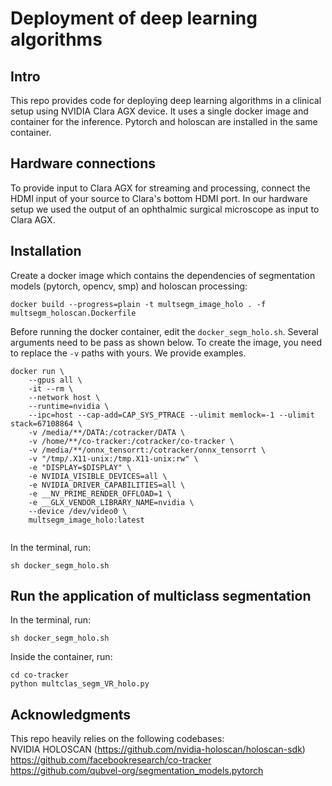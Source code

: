 # Deployment of deep learning algorithms

## Intro
This repo provides code for deploying deep learning algorithms in a clinical setup using NVIDIA Clara AGX device.
It uses a single docker image and container for the inference. Pytorch and holoscan  are installed in the same container.

## Hardware connections
To provide input to Clara AGX for streaming and processing, connect the HDMI input of your source to Clara's bottom HDMI port.
In our hardware setup we used the output of an ophthalmic surgical microscope 
as input to Clara AGX.


## Installation
Create a docker image which contains the dependencies of segmentation models (pytorch, opencv, smp) and holoscan processing:

```docker build --progress=plain -t multsegm_image_holo . -f multsegm_holoscan.Dockerfile```

Before running the docker container, edit the ```docker_segm_holo.sh```. Several arguments need to be pass as shown below.
To create the image, you need to replace the ```-v``` paths with yours. We provide examples. 

``` 
docker run \
    --gpus all \
    -it --rm \
    --network host \
    --runtime=nvidia \
    --ipc=host --cap-add=CAP_SYS_PTRACE --ulimit memlock=-1 --ulimit stack=67108864 \
    -v /media/**/DATA:/cotracker/DATA \
    -v /home/**/co-tracker:/cotracker/co-tracker \
    -v /media/**/onnx_tensorrt:/cotracker/onnx_tensorrt \
    -v "/tmp/.X11-unix:/tmp.X11-unix:rw" \
    -e "DISPLAY=$DISPLAY" \
    -e NVIDIA_VISIBLE_DEVICES=all \
    -e NVIDIA_DRIVER_CAPABILITIES=all \
    -e __NV_PRIME_RENDER_OFFLOAD=1 \
    -e __GLX_VENDOR_LIBRARY_NAME=nvidia \
    --device /dev/video0 \
    multsegm_image_holo:latest
    
```

In the terminal, run: 
```
sh docker_segm_holo.sh
```



## Run the application of multiclass segmentation
In the terminal, run:
```
sh docker_segm_holo.sh
```

Inside the container, run:
```
cd co-tracker
python multclas_segm_VR_holo.py
```




## Acknowledgments
This repo heavily relies on the following codebases: \
NVIDIA HOLOSCAN (https://github.com/nvidia-holoscan/holoscan-sdk) \
https://github.com/facebookresearch/co-tracker \
https://github.com/qubvel-org/segmentation_models.pytorch